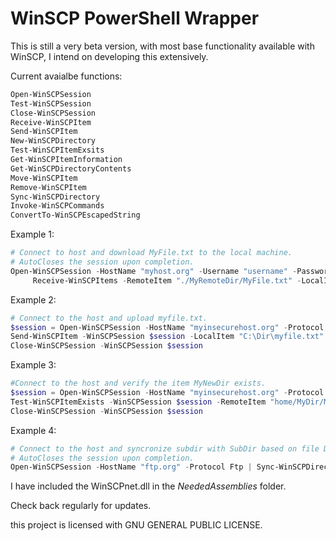 # WinSCP PowerShell Wrapper

This is still a very beta version, with most base functionality available with WinSCP, I intend on developing this extensively.  

Current avaialbe functions:
```PowerShell
Open-WinSCPSession
Test-WinSCPSession
Close-WinSCPSession
Receive-WinSCPItem
Send-WinSCPItem
New-WinSCPDirectory
Test-WinSCPItemExsits
Get-WinSCPItemInformation
Get-WinSCPDirectoryContents
Move-WinSCPItem
Remove-WinSCPItem
Sync-WinSCPDirectory
Invoke-WinSCPCommands
ConvertTo-WinSCPEscapedString
```

Example 1:

```PowerShell
# Connect to host and download MyFile.txt to the local machine.
# AutoCloses the session upon completion.
Open-WinSCPSession -HostName "myhost.org" -Username "username" -Password "123456789" -SshHostKeyFingerprint "ssh-rsa 1024 xx:xx:xx:xx:xx:xx:xx:xx:xx:xx:xx:xx:xx:xx:xx:xx" | 
     Receive-WinSCPItems -RemoteItem "./MyRemoteDir/MyFile.txt" -LocalItem "C:\MyLocalDir\MyFile.txt"
```

Example 2:

```PowerShell
# Connect to the host and upload myfile.txt.
$session = Open-WinSCPSession -HostName "myinsecurehost.org" -Protocol Ftp
Send-WinSCPItem -WinSCPSession $session -LocalItem "C:\Dir\myfile.txt" -Remote-Item "home/dir/myfile.txt"
Close-WinSCPSession -WinSCPSession $session
```

Example 3:

```PowerShell
#Connect to the host and verify the item MyNewDir exists.
$session = Open-WinSCPSession -HostName "myinsecurehost.org" -Protocol Ftp
Test-WinSCPItemExists -WinSCPSession $session -RemoteItem "home/MyDir/MyNewDir"
Close-WinSCPSession -WinSCPSession $session
```

Example 4:

```PowerShell
# Connect to the host and syncronize subdir with SubDir based on file DateTime.
# AutoCloses the session upon completion.
Open-WinSCPSession -HostName "ftp.org" -Protocol Ftp | Sync-WinSCPDirectorys -RemoteDirectory "mydir/subdir" -LocalDirectory "C:\SubDir" -Local -Time
```


I have included the WinSCPnet.dll in the _NeededAssemblies_ folder.

Check back regularly for updates.


this project is licensed with GNU GENERAL PUBLIC LICENSE.
